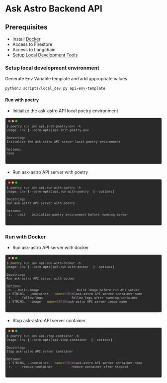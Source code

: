 # Ask Astro Backend API

## Prerequisites

- Install [Docker](https://docs.docker.com/engine/install/)
- Access to Firestore
- Access to Langchain
- [Setup Local Development Tools](../local_development.md)

### Setup local development environment

Generate Env Variable template and add appropriate values

```bash
python3 scripts/local_dev.py api-env-template
```

#### Run with poetry
* Initialize the ask-astro API local poetry environment

![api.init-poetry-env](../_static/images/task_help_message/api-init-poetry-env.svg)

* Run ask-astro API server with poetry

![api.run-with-poetry](../_static/images/task_help_message/api-run-with-poetry.svg)

### Run with Docker

* Run ask-astro API server with docker

![api.run-with-docker](../_static/images/task_help_message/api-run-with-docker.svg)

* Stop ask-astro API server container

![api.stop-container](../_static/images/task_help_message/api-stop-container.svg)
